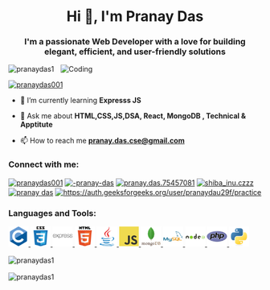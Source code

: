 <h1 align="center">Hi 👋, I'm Pranay Das</h1>
<h3 align="center">I'm a passionate Web Developer with a love for building elegant, efficient, and user-friendly solutions</h3>
<img align="right" alt="Coding" width="400" src="https://camo.githubusercontent.com/41ef7ead19101aaae838f8393209851d4973f70e928863990fc0a46fc1321d8a/68747470733a2f2f7777772e766b72656174652e696e2f73746f726167652f73657276696365735f696d6167652f323031392d31302d30322d31372d35352d35342d356439346534616138303962332d7765622d646576656c6f706d656e742e676966">

<p align="left"> <img src="https://komarev.com/ghpvc/?username=pranaydas1&label=Profile%20views&color=0e75b6&style=flat" alt="pranaydas1" /> </p>

<p align="left"> <a href="https://twitter.com/pranaydas001" target="blank"><img src="https://img.shields.io/twitter/follow/pranaydas001?logo=twitter&style=for-the-badge" alt="pranaydas001" /></a> </p>

- 🌱 I’m currently learning **Expresss JS**

- 💬 Ask me about **HTML,CSS,JS,DSA, React, MongoDB , Technical & Apptitute**

- 📫 How to reach me **pranay.das.cse@gmail.com**

<h3 align="left">Connect with me:</h3>
<p align="left">
<a href="https://twitter.com/pranaydas001" target="blank"><img align="center" src="https://raw.githubusercontent.com/rahuldkjain/github-profile-readme-generator/master/src/images/icons/Social/twitter.svg" alt="pranaydas001" height="30" width="40" /></a>
<a href="https://linkedin.com/in/-pranay-das" target="blank"><img align="center" src="https://raw.githubusercontent.com/rahuldkjain/github-profile-readme-generator/master/src/images/icons/Social/linked-in-alt.svg" alt="-pranay-das" height="30" width="40" /></a>
<a href="https://fb.com/pranay.das.75457081" target="blank"><img align="center" src="https://raw.githubusercontent.com/rahuldkjain/github-profile-readme-generator/master/src/images/icons/Social/facebook.svg" alt="pranay.das.75457081" height="30" width="40" /></a>
<a href="https://instagram.com/shiba_inu.czzz" target="blank"><img align="center" src="https://raw.githubusercontent.com/rahuldkjain/github-profile-readme-generator/master/src/images/icons/Social/instagram.svg" alt="shiba_inu.czzz" height="30" width="40" /></a>
<a href="https://www.youtube.com/c/pranay das" target="blank"><img align="center" src="https://raw.githubusercontent.com/rahuldkjain/github-profile-readme-generator/master/src/images/icons/Social/youtube.svg" alt="pranay das" height="30" width="40" /></a>
<a href="https://auth.geeksforgeeks.org/user/https://auth.geeksforgeeks.org/user/pranaydau29f/practice" target="blank"><img align="center" src="https://raw.githubusercontent.com/rahuldkjain/github-profile-readme-generator/master/src/images/icons/Social/geeks-for-geeks.svg" alt="https://auth.geeksforgeeks.org/user/pranaydau29f/practice" height="30" width="40" /></a>
</p>

<h3 align="left">Languages and Tools:</h3>
<p align="left"> <a href="https://www.cprogramming.com/" target="_blank" rel="noreferrer"> <img src="https://raw.githubusercontent.com/devicons/devicon/master/icons/c/c-original.svg" alt="c" width="40" height="40"/> </a> <a href="https://www.w3schools.com/css/" target="_blank" rel="noreferrer"> <img src="https://raw.githubusercontent.com/devicons/devicon/master/icons/css3/css3-original-wordmark.svg" alt="css3" width="40" height="40"/> </a> <a href="https://expressjs.com" target="_blank" rel="noreferrer"> <img src="https://raw.githubusercontent.com/devicons/devicon/master/icons/express/express-original-wordmark.svg" alt="express" width="40" height="40"/> </a> <a href="https://www.w3.org/html/" target="_blank" rel="noreferrer"> <img src="https://raw.githubusercontent.com/devicons/devicon/master/icons/html5/html5-original-wordmark.svg" alt="html5" width="40" height="40"/> </a> <a href="https://www.java.com" target="_blank" rel="noreferrer"> <img src="https://raw.githubusercontent.com/devicons/devicon/master/icons/java/java-original.svg" alt="java" width="40" height="40"/> </a> <a href="https://developer.mozilla.org/en-US/docs/Web/JavaScript" target="_blank" rel="noreferrer"> <img src="https://raw.githubusercontent.com/devicons/devicon/master/icons/javascript/javascript-original.svg" alt="javascript" width="40" height="40"/> </a> <a href="https://www.mongodb.com/" target="_blank" rel="noreferrer"> <img src="https://raw.githubusercontent.com/devicons/devicon/master/icons/mongodb/mongodb-original-wordmark.svg" alt="mongodb" width="40" height="40"/> </a> <a href="https://www.mysql.com/" target="_blank" rel="noreferrer"> <img src="https://raw.githubusercontent.com/devicons/devicon/master/icons/mysql/mysql-original-wordmark.svg" alt="mysql" width="40" height="40"/> </a> <a href="https://nodejs.org" target="_blank" rel="noreferrer"> <img src="https://raw.githubusercontent.com/devicons/devicon/master/icons/nodejs/nodejs-original-wordmark.svg" alt="nodejs" width="40" height="40"/> </a> <a href="https://www.php.net" target="_blank" rel="noreferrer"> <img src="https://raw.githubusercontent.com/devicons/devicon/master/icons/php/php-original.svg" alt="php" width="40" height="40"/> </a> <a href="https://www.python.org" target="_blank" rel="noreferrer"> <img src="https://raw.githubusercontent.com/devicons/devicon/master/icons/python/python-original.svg" alt="python" width="40" height="40"/> </a> </p>

<p><img align="center" src="https://github-readme-stats.vercel.app/api/top-langs?username=pranaydas1&show_icons=true&locale=en&layout=compact" alt="pranaydas1" /></p>

<p><img align="center" src="https://github-readme-streak-stats.herokuapp.com/?user=pranaydas1&" alt="pranaydas1" /></p>
